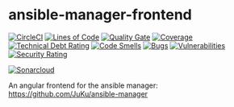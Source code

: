 # ansible-manager-frontend

[![CircleCI](https://circleci.com/gh/JuKu/ansible-manager-frontend/tree/master.svg?style=svg)](https://circleci.com/gh/JuKu/ansible-manager-frontend/tree/master)
[![Lines of Code](https://sonarcloud.io/api/project_badges/measure?project=ansible-manager-frontend&metric=ncloc)](https://sonarcloud.io/dashboard/index/ansible-manager-frontend)
[![Quality Gate](https://sonarcloud.io/api/project_badges/measure?project=ansible-manager-frontend&metric=alert_status)](https://sonarcloud.io/dashboard/index/ansible-manager-frontend)
[![Coverage](https://sonarcloud.io/api/project_badges/measure?project=ansible-manager-frontend&metric=coverage)](https://sonarcloud.io/dashboard/index/ansible-manager-frontend)
[![Technical Debt Rating](https://sonarcloud.io/api/project_badges/measure?project=ansible-manager-frontend&metric=sqale_index)](https://sonarcloud.io/dashboard/index/ansible-manager-frontend)
[![Code Smells](https://sonarcloud.io/api/project_badges/measure?project=ansible-manager-frontend&metric=code_smells)](https://sonarcloud.io/dashboard/index/ansible-manager-frontend)
[![Bugs](https://sonarcloud.io/api/project_badges/measure?project=ansible-manager-frontend&metric=bugs)](https://sonarcloud.io/dashboard/index/ansible-manager-frontend)
[![Vulnerabilities](https://sonarcloud.io/api/project_badges/measure?project=ansible-manager-frontend&metric=vulnerabilities)](https://sonarcloud.io/dashboard/index/ansible-manager-frontend)
[![Security Rating](https://sonarcloud.io/api/project_badges/measure?project=ansible-manager-frontend&metric=security_rating)](https://sonarcloud.io/dashboard/index/ansible-manager-frontend)

[![Sonarcloud](https://sonarcloud.io/api/project_badges/quality_gate?project=ansible-manager-frontend)](https://sonarcloud.io/dashboard?id=ansible-manager-frontend)


An angular frontend for the ansible manager: https://github.com/JuKu/ansible-manager

